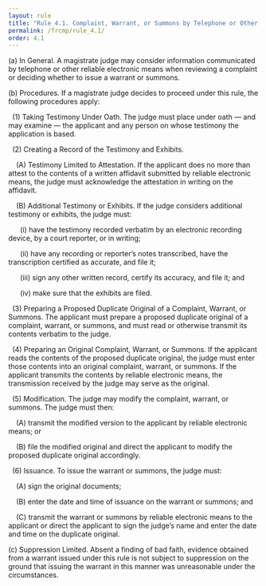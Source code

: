 ```yaml
---
layout: rule
title: "Rule 4.1. Complaint, Warrant, or Summons by Telephone or Other Reliable Electronic Means"
permalink: /frcmp/rule_4.1/
order: 4.1
---
```


(a) In General. A magistrate judge may consider information communicated by telephone or other reliable electronic means when reviewing a complaint or deciding whether to issue a warrant or summons.


(b) Procedures. If a magistrate judge decides to proceed under this rule, the following procedures apply:


&nbsp;&nbsp;(1) Taking Testimony Under Oath. The judge must place under oath — and may examine — the applicant and any person on whose testimony the application is based.


&nbsp;&nbsp;(2) Creating a Record of the Testimony and Exhibits.


&nbsp;&nbsp;&nbsp;&nbsp;(A) Testimony Limited to Attestation. If the applicant does no more than attest to the contents of a written affidavit submitted by reliable electronic means, the judge must acknowledge the attestation in writing on the affidavit.


&nbsp;&nbsp;&nbsp;&nbsp;(B) Additional Testimony or Exhibits. If the judge considers additional testimony or exhibits, the judge must:


&nbsp;&nbsp;&nbsp;&nbsp;&nbsp;&nbsp;(i) have the testimony recorded verbatim by an electronic recording device, by a court reporter, or in writing;


&nbsp;&nbsp;&nbsp;&nbsp;&nbsp;&nbsp;(ii) have any recording or reporter’s notes transcribed, have the transcription certified as accurate, and file it;


&nbsp;&nbsp;&nbsp;&nbsp;&nbsp;&nbsp;(iii) sign any other written record, certify its accuracy, and file it; and


&nbsp;&nbsp;&nbsp;&nbsp;&nbsp;&nbsp;(iv) make sure that the exhibits are filed.


&nbsp;&nbsp;(3) Preparing a Proposed Duplicate Original of a Complaint, Warrant, or Summons. The applicant must prepare a proposed duplicate original of a complaint, warrant, or summons, and must read or otherwise transmit its contents verbatim to the judge.


&nbsp;&nbsp;(4) Preparing an Original Complaint, Warrant, or Summons. If the applicant reads the contents of the proposed duplicate original, the judge must enter those contents into an original complaint, warrant, or summons. If the applicant transmits the contents by reliable electronic means, the transmission received by the judge may serve as the original.


&nbsp;&nbsp;(5) Modification. The judge may modify the complaint, warrant, or summons. The judge must then:


&nbsp;&nbsp;&nbsp;&nbsp;(A) transmit the modified version to the applicant by reliable electronic means; or


&nbsp;&nbsp;&nbsp;&nbsp;(B) file the modified original and direct the applicant to modify the proposed duplicate original accordingly.


&nbsp;&nbsp;(6) Issuance. To issue the warrant or summons, the judge must:


&nbsp;&nbsp;&nbsp;&nbsp;(A) sign the original documents;


&nbsp;&nbsp;&nbsp;&nbsp;(B) enter the date and time of issuance on the warrant or summons; and


&nbsp;&nbsp;&nbsp;&nbsp;(C) transmit the warrant or summons by reliable electronic means to the applicant or direct the applicant to sign the judge’s name and enter the date and time on the duplicate original.


(c) Suppression Limited. Absent a finding of bad faith, evidence obtained from a warrant issued under this rule is not subject to suppression on the ground that issuing the warrant in this manner was unreasonable under the circumstances.